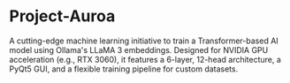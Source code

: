 # Project-Auroa
A cutting-edge machine learning initiative to train a Transformer-based AI model using Ollama's LLaMA 3 embeddings. Designed for NVIDIA GPU acceleration (e.g., RTX 3060), it features a 6-layer, 12-head architecture, a PyQt5 GUI, and a flexible training pipeline for custom datasets.
